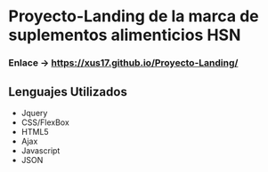 # Proyecto-Landing de la marca de suplementos alimenticios HSN

### Enlace -> https://xus17.github.io/Proyecto-Landing/

## Lenguajes Utilizados
- Jquery
- CSS/FlexBox
- HTML5
- Ajax
- Javascript
- JSON


